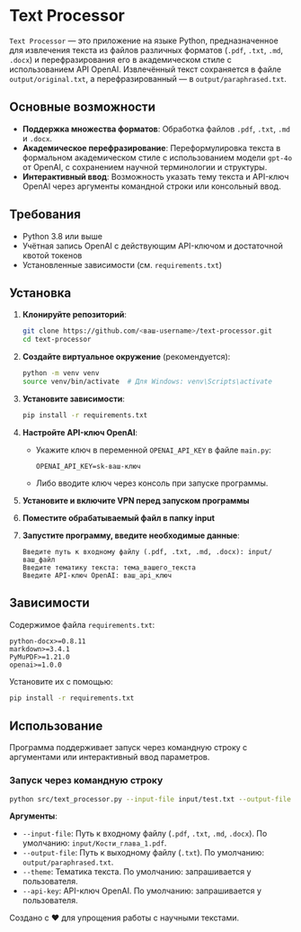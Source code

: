 # Text Processor

`Text Processor` — это приложение на языке Python, предназначенное для извлечения текста из файлов различных форматов (`.pdf`, `.txt`, `.md`, `.docx`) и перефразирования его в академическом стиле с использованием API OpenAI. Извлечённый текст сохраняется в файле `output/original.txt`, а перефразированный — в `output/paraphrased.txt`.

## Основные возможности

- **Поддержка множества форматов**: Обработка файлов `.pdf`, `.txt`, `.md` и `.docx`.
- **Академическое перефразирование**: Переформулировка текста в формальном академическом стиле с использованием модели `gpt-4o` от OpenAI, с сохранением научной терминологии и структуры.
- **Интерактивный ввод**: Возможность указать тему текста и API-ключ OpenAI через аргументы командной строки или консольный ввод.

## Требования

- Python 3.8 или выше
- Учётная запись OpenAI с действующим API-ключом и достаточной квотой токенов
- Установленные зависимости (см. `requirements.txt`)

## Установка

1. **Клонируйте репозиторий**:

   ```bash
   git clone https://github.com/<ваш-username>/text-processor.git
   cd text-processor
   ```

2. **Создайте виртуальное окружение** (рекомендуется):

   ```bash
   python -m venv venv
   source venv/bin/activate  # Для Windows: venv\Scripts\activate
   ```

3. **Установите зависимости**:

   ```bash
   pip install -r requirements.txt
   ```

4. **Настройте API-ключ OpenAI**:
   - Укажите ключ в переменной `OPENAI_API_KEY` в файле `main.py`:

     ```plaintext
     OPENAI_API_KEY=sk-ваш-ключ
     ```

   - Либо вводите ключ через консоль при запуске программы.

5. **Установите и включите VPN перед запуском программы**

6. **Поместите обрабатываемый файл в папку input**

7. **Запустите программу, введите необходимые данные**:

     ```plaintext
     Введите путь к входному файлу (.pdf, .txt, .md, .docx): input/ваш_файл
     Введите тематику текста: тема_вашего_текста
     Введите API-ключ OpenAI: ваш_api_ключ
     ```

## Зависимости

Содержимое файла `requirements.txt`:

```plaintext
python-docx>=0.8.11
markdown>=3.4.1
PyMuPDF>=1.21.0
openai>=1.0.0
```

Установите их с помощью:

```bash
pip install -r requirements.txt
```

## Использование

Программа поддерживает запуск через командную строку с аргументами или интерактивный ввод параметров.

### Запуск через командную строку

```bash
python src/text_processor.py --input-file input/test.txt --output-file output/result.txt --theme "НЕЙРОНАУКИ" --api-key "sk-ваш-ключ"
```

**Аргументы**:
- `--input-file`: Путь к входному файлу (`.pdf`, `.txt`, `.md`, `.docx`). По умолчанию: `input/Кости_глава_1.pdf`.
- `--output-file`: Путь к выходному файлу (`.txt`). По умолчанию: `output/paraphrased.txt`.
- `--theme`: Тематика текста. По умолчанию: запрашивается у пользователя.
- `--api-key`: API-ключ OpenAI. По умолчанию: запрашивается у пользователя.


Создано с ❤️ для упрощения работы с научными текстами.
